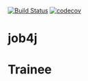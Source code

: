 ﻿[![Build Status](https://travis-ci.org/vadimstr102/job4j.svg?branch=master)](https://travis-ci.org/vadimstr102/job4j)
[![codecov](https://codecov.io/gh/vadimstr102/job4j/branch/master/graph/badge.svg)](https://codecov.io/gh/vadimstr102/job4j)
# job4j
# Trainee
